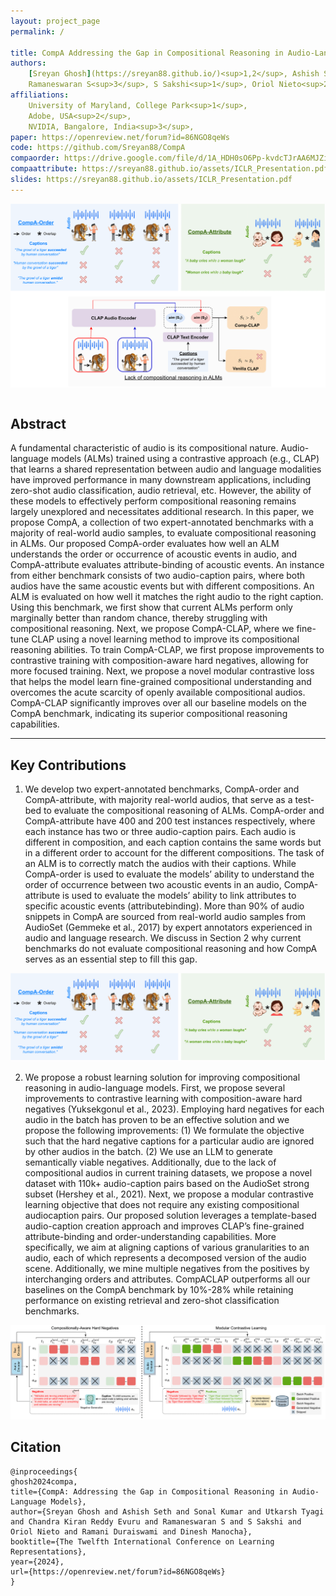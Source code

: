 ```yaml
---
layout: project_page
permalink: /

title: CompA Addressing the Gap in Compositional Reasoning in Audio-Language Models
authors:
    [Sreyan Ghosh](https://sreyan88.github.io/)<sup>1,2</sup>, Ashish Seth<sup>1</sup>, Sonal Kumar<sup>1</sup>, Utkarsh Tyagi<sup>1</sup>, Chandra Kiran Reddy Evuru<sup>1</sup>,  
    Ramaneswaran S<sup>3</sup>, S Sakshi<sup>1</sup>, Oriol Nieto<sup>2</sup>, Ramani Duraiswami<sup>1</sup>, [Dinesh Manocha](https://www.cs.umd.edu/people/dmanocha)<sup>1</sup>
affiliations:
    University of Maryland, College Park<sup>1</sup>,
    Adobe, USA<sup>2</sup>,
    NVIDIA, Bangalore, India<sup>3</sup>,
paper: https://openreview.net/forum?id=86NGO8qeWs
code: https://github.com/Sreyan88/CompA
compaorder: https://drive.google.com/file/d/1A_HDH0sO6Pp-kvdcTJrAA6MJZiItHZTQ/view?usp=sharing
compaattribute: https://sreyan88.github.io/assets/ICLR_Presentation.pdf
slides: https://sreyan88.github.io/assets/ICLR_Presentation.pdf
---
```


![Turing Machine](/static/image/benchmark-1.png)

<div class="columns is-centered has-text-centered">
    <div class="column is-four-fifths">
        <h2>Abstract</h2>
        <div class="content has-text-justified">
A fundamental characteristic of audio is its compositional nature. Audio-language models (ALMs) trained using a contrastive approach (e.g., CLAP) that learns a shared representation between audio and language modalities have improved performance in many downstream applications, including zero-shot audio classification, audio retrieval, etc. However, the ability of these models to effectively perform compositional reasoning remains largely unexplored and necessitates additional research. In this paper, we propose CompA, a collection of two expert-annotated benchmarks with a majority of real-world audio samples, to evaluate compositional reasoning in ALMs. Our proposed CompA-order evaluates how well an ALM understands the order or occurrence of acoustic events in audio, and CompA-attribute evaluates attribute-binding of acoustic events. An instance from either benchmark consists of two audio-caption pairs, where both audios have the same acoustic events but with different compositions. An ALM is evaluated on how well it matches the right audio to the right caption. Using this benchmark, we first show that current ALMs perform only marginally better than random chance, thereby struggling with compositional reasoning. Next, we propose CompA-CLAP, where we fine-tune CLAP using a novel learning method to improve its compositional reasoning abilities. To train CompA-CLAP, we first propose improvements to contrastive training with composition-aware hard negatives, allowing for more focused training. Next, we propose a novel modular contrastive loss that helps the model learn fine-grained compositional understanding and overcomes the acute scarcity of openly available compositional audios. CompA-CLAP significantly improves over all our baseline models on the CompA benchmark, indicating its superior compositional reasoning capabilities.
        </div>
    </div>
</div>

---



## Key Contributions
1. We develop two expert-annotated benchmarks, CompA-order and CompA-attribute, with majority real-world audios, that serve as a test-bed to evaluate the compositional reasoning of ALMs. CompA-order and CompA-attribute have 400 and 200 test instances respectively, where each instance has two or three audio-caption pairs. Each audio is different in composition, and each caption contains the same words but in a different order to account for the different compositions. The task of an ALM is to correctly match the audios with their captions. While CompA-order is used to evaluate the models’ ability to understand the order of occurrence between two acoustic events in an audio, CompA-attribute is used to evaluate the models’ ability to link attributes to specific acoustic events (attributebinding). More than 90% of audio snippets in CompA are sourced from real-world audio samples from AudioSet (Gemmeke et al., 2017) by expert annotators experienced in audio and language research. We discuss in Section 2 why current benchmarks do not evaluate compositional reasoning and how CompA serves as an essential step to fill this gap.

![Turing Machine](/static/image/benchmark_top-1.png)

2. We propose a robust learning solution for improving compositional reasoning in audio-language models. First, we propose several improvements to contrastive learning with composition-aware hard negatives (Yuksekgonul et al., 2023). Employing hard negatives for each audio in the batch has proven to be an effective solution and we propose the following improvements: (1) We formulate the objective such that the hard negative captions for a particular audio are ignored by other audios in the batch. (2) We use an LLM to generate semantically viable negatives. Additionally, due to the lack of compositional audios in current training datasets, we propose a novel dataset with 110k+ audio-caption pairs based on the AudioSet strong subset (Hershey et al., 2021). Next, we propose a modular contrastive learning objective that does not require any existing compositional audiocaption pairs. Our proposed solution leverages a template-based audio-caption creation approach and improves CLAP’s fine-grained attribute-binding and order-understanding capabilities. More specifically, we aim at aligning captions of various granularities to an audio, each of which represents a decomposed version of the audio scene. Additionally, we mine multiple negatives from the positives by interchanging orders and attributes. CompACLAP outperforms all our baselines on the CompA benchmark by 10%-28% while retaining performance on existing retrieval and zero-shot classification benchmarks.

![Turing Machine](/static/image/main_diagram_updated.png)


## Citation
```
@inproceedings{
ghosh2024compa,
title={CompA: Addressing the Gap in Compositional Reasoning in Audio-Language Models},
author={Sreyan Ghosh and Ashish Seth and Sonal Kumar and Utkarsh Tyagi and Chandra Kiran Reddy Evuru and Ramaneswaran S and S Sakshi and Oriol Nieto and Ramani Duraiswami and Dinesh Manocha},
booktitle={The Twelfth International Conference on Learning Representations},
year={2024},
url={https://openreview.net/forum?id=86NGO8qeWs}
}
```

